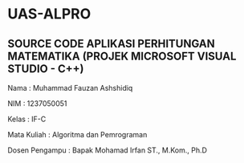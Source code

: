 # UAS-ALPRO

## SOURCE CODE APLIKASI PERHITUNGAN MATEMATIKA (PROJEK MICROSOFT VISUAL STUDIO - C++)

Nama           : Muhammad Fauzan Ashshidiq

NIM            : 1237050051

Kelas          : IF-C

Mata Kuliah    : Algoritma dan Pemrograman

Dosen Pengampu : Bapak Mohamad Irfan ST., M.Kom., Ph.D

